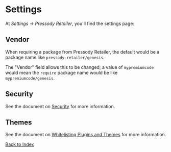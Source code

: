 # Settings

At _Settings &rarr; Pressody Retailer_, you'll find the settings page:

## Vendor

When requiring a package from Pressody Retailer, the default would be a package name like `pressody-retailer/genesis`.

The "Vendor" field allows this to be changed; a value of `mypremiumcode` would mean the `require` package name would be like `mypremiumcode/genesis`.

## Security

See the document on [Security](security.md) for more information.

## Themes

See the document on [Whitelisting Plugins and Themes](whitelisting.md) for more information.

[Back to Index](index.md)
